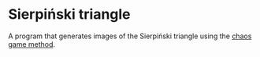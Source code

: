 # Sierpiński triangle
A program that generates images of the Sierpiński triangle using the [chaos game method](https://en.wikipedia.org/wiki/Sierpi%C5%84ski_triangle#Chaos_game).
